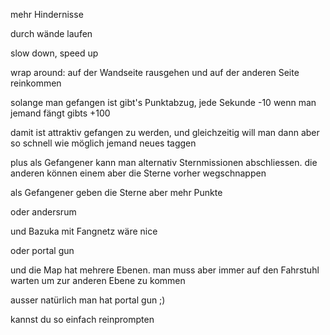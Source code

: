 mehr Hindernisse

durch wände laufen

slow down, speed up

wrap around: auf der Wandseite rausgehen und auf der anderen Seite reinkommen

solange man gefangen ist gibt's Punktabzug, jede Sekunde -10
wenn man jemand fängt gibts +100

damit ist attraktiv gefangen zu werden, und gleichzeitig will man dann aber so schnell wie möglich jemand neues taggen

plus als Gefangener kann man alternativ Sternmissionen abschliessen.
die anderen können einem aber die Sterne vorher wegschnappen

als Gefangener geben die Sterne aber mehr Punkte

oder andersrum

und Bazuka mit Fangnetz wäre nice

oder portal gun

und die Map hat mehrere Ebenen.
man muss aber immer auf den Fahrstuhl warten um zur anderen Ebene zu kommen

ausser natürlich man hat portal gun ;)

kannst du so einfach reinprompten
